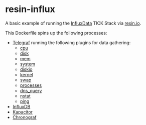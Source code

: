 resin-influx
============

A basic example of running the [InfluxData](https://influxdata.com/) TICK Stack via [resin.io](https://resin.io).

This Dockerfile spins up the following processes:

- [Telegraf](https://github.com/influxdata/telegraf) running the following plugins for data gathering:
    * [cpu](https://github.com/influxdata/telegraf/tree/master/plugins/inputs/system/CPU_README.md)
    * [disk](https://github.com/influxdata/telegraf/tree/master/plugins/inputs/system/DISK_README.md)
    * [mem](https://github.com/influxdata/telegraf/tree/master/plugins/inputs/system/MEM_README.md)
    * [system](https://github.com/influxdata/telegraf/tree/master/plugins/inputs/system/SYSTEM_README.md)
    * [diskio](https://github.com/influxdata/telegraf/tree/master/plugins/inputs/system/)
    * [kernel](https://github.com/influxdata/telegraf/tree/master/plugins/inputs/system/KERNEL_README.md)
    * [swap](https://github.com/influxdata/telegraf/tree/master/plugins/inputs/system/)
    * [processes](https://github.com/influxdata/telegraf/tree/master/plugins/inputs/system/PROCESSES_README.md)
    * [dns_query](https://github.com/influxdata/telegraf/tree/master/plugins/inputs/dns_query)
    * [nstat](https://github.com/influxdata/telegraf/tree/master/plugins/inputs/system/NSTAT_README.md)
    * [ping](https://github.com/influxdata/telegraf/tree/master/plugins/inputs/ping)
- [InfluxDB](https://github.com/influxdata/influxdb)
- [Kapacitor](https://github.com/influxdata/kapacitor)
- [Chronograf](https://github.com/influxdata/chronograf)
